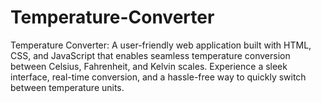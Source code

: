 # Temperature-Converter
Temperature Converter: A user-friendly web application built with HTML, CSS, and JavaScript that enables seamless temperature conversion between Celsius, Fahrenheit, and Kelvin scales. Experience a sleek interface, real-time conversion, and a hassle-free way to quickly switch between temperature units.
